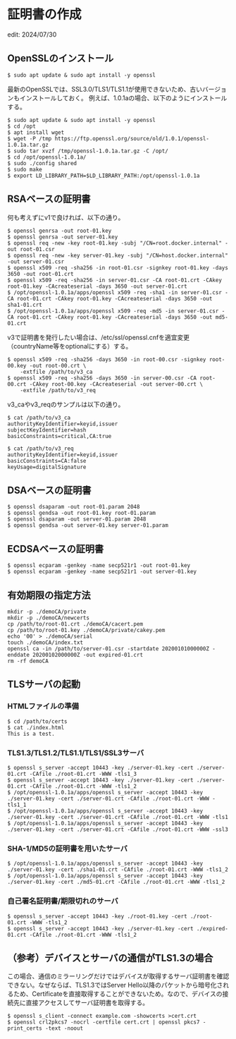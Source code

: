 # 証明書の作成
edit: 2024/07/30

## OpenSSLのインストール
```
$ sudo apt update & sudo apt install -y openssl
```

最新のOpenSSLでは、SSL3.0/TLS1/TLS1.1が使用できないため、古いバージョンもインストールしておく。
例えば、1.0.1aの場合、以下のようにインストールする。
```
$ sudo apt update & sudo apt install -y openssl
$ cd /opt
$ apt install wget
$ wget -P /tmp https://ftp.openssl.org/source/old/1.0.1/openssl-1.0.1a.tar.gz
$ sudo tar xvzf /tmp/openssl-1.0.1a.tar.gz -C /opt/
$ cd /opt/openssl-1.0.1a/
$ sudo ./config shared
$ sudo make
$ export LD_LIBRARY_PATH=$LD_LIBRARY_PATH:/opt/openssl-1.0.1a
```

## RSAベースの証明書
何も考えずにv1で良ければ、以下の通り。
```
$ openssl genrsa -out root-01.key
$ openssl genrsa -out server-01.key
$ openssl req -new -key root-01.key -subj "/CN=root.docker.internal" -out root-01.csr
$ openssl req -new -key server-01.key -subj "/CN=host.docker.internal" -out server-01.csr
$ openssl x509 -req -sha256 -in root-01.csr -signkey root-01.key -days 3650 -out root-01.crt
$ openssl x509 -req -sha256 -in server-01.csr -CA root-01.crt -CAkey root-01.key -CAcreateserial -days 3650 -out server-01.crt
$ /opt/openssl-1.0.1a/apps/openssl x509 -req -sha1 -in server-01.csr -CA root-01.crt -CAkey root-01.key -CAcreateserial -days 3650 -out sha1-01.crt
$ /opt/openssl-1.0.1a/apps/openssl x509 -req -md5 -in server-01.csr -CA root-01.crt -CAkey root-01.key -CAcreateserial -days 3650 -out md5-01.crt
```

v3で証明書を発行したい場合は、/etc/ssl/openssl.cnfを適宜変更（countryName等をoptionalにする）する。
```
$ openssl x509 -req -sha256 -days 3650 -in root-00.csr -signkey root-00.key -out root-00.crt \
    -extfile /path/to/v3_ca
$ openssl x509 -req -sha256 -days 3650 -in server-00.csr -CA root-00.crt -CAkey root-00.key -CAcreateserial -out server-00.crt \
    -extfile /path/to/v3_req
```

v3_caやv3_reqのサンプルは以下の通り。
```
$ cat /path/to/v3_ca
authorityKeyIdentifier=keyid,issuer
subjectKeyIdentifier=hash
basicConstraints=critical,CA:true

$ cat /path/to/v3_req
authorityKeyIdentifier=keyid,issuer
basicConstraints=CA:false
keyUsage=digitalSignature
```

## DSAベースの証明書
```
$ openssl dsaparam -out root-01.param 2048
$ openssl gendsa -out root-01.key root-01.param
$ openssl dsaparam -out server-01.param 2048
$ openssl gendsa -out server-01.key server-01.param
```

## ECDSAベースの証明書
```
$ openssl ecparam -genkey -name secp521r1 -out root-01.key
$ openssl ecparam -genkey -name secp521r1 -out server-01.key
```

## 有効期限の指定方法
```
mkdir -p ./demoCA/private         
mkdir -p ./demoCA/newcerts        
cp /path/to/root-01.crt ./demoCA/cacert.pem 
cp /path/to/root-01.key ./demoCA/private/cakey.pem 
echo '00' > ./demoCA/serial             
touch ./demoCA/index.txt          
openssl ca -in /path/to/server-01.csr -startdate 20200101000000Z -enddate 20200102000000Z -out expired-01.crt
rm -rf demoCA
```

## TLSサーバの起動
### HTMLファイルの準備
```
$ cd /path/to/certs
$ cat ./index.html
This is a test.
```

### TLS1.3/TLS1.2/TLS1.1/TLS1/SSL3サーバ
```
$ openssl s_server -accept 10443 -key ./server-01.key -cert ./server-01.crt -CAfile ./root-01.crt -WWW -tls1_3
$ openssl s_server -accept 10443 -key ./server-01.key -cert ./server-01.crt -CAfile ./root-01.crt -WWW -tls1_2
$ /opt/openssl-1.0.1a/apps/openssl s_server -accept 10443 -key ./server-01.key -cert ./server-01.crt -CAfile ./root-01.crt -WWW -tls1_1
$ /opt/openssl-1.0.1a/apps/openssl s_server -accept 10443 -key ./server-01.key -cert ./server-01.crt -CAfile ./root-01.crt -WWW -tls1
$ /opt/openssl-1.0.1a/apps/openssl s_server -accept 10443 -key ./server-01.key -cert ./server-01.crt -CAfile ./root-01.crt -WWW -ssl3
```

### SHA-1/MD5の証明書を用いたサーバ
```
$ /opt/openssl-1.0.1a/apps/openssl s_server -accept 10443 -key ./server-01.key -cert ./sha1-01.crt -CAfile ./root-01.crt -WWW -tls1_2
$ /opt/openssl-1.0.1a/apps/openssl s_server -accept 10443 -key ./server-01.key -cert ./md5-01.crt -CAfile ./root-01.crt -WWW -tls1_2
```

### 自己署名証明書/期限切れのサーバ
```
$ openssl s_server -accept 10443 -key ./root-01.key -cert ./root-01.crt -WWW -tls1_2
$ openssl s_server -accept 10443 -key ./server-01.key -cert ./expired-01.crt -CAfile ./root-01.crt -WWW -tls1_2
```

## （参考）デバイスとサーバの通信がTLS1.3の場合
この場合、通信のミラーリングだけではデバイスが取得するサーバ証明書を確認できない。なぜならば、TLS1.3ではServer Hello以降のパケットから暗号化されるため、Certificateを直接取得することができないため。なので、デバイスの接続先に直接アクセスしてサーバ証明書を取得する。
```
$ openssl s_client -connect example.com -showcerts >cert.crt
$ openssl crl2pkcs7 -nocrl -certfile cert.crt | openssl pkcs7 -print_certs -text -noout
```
